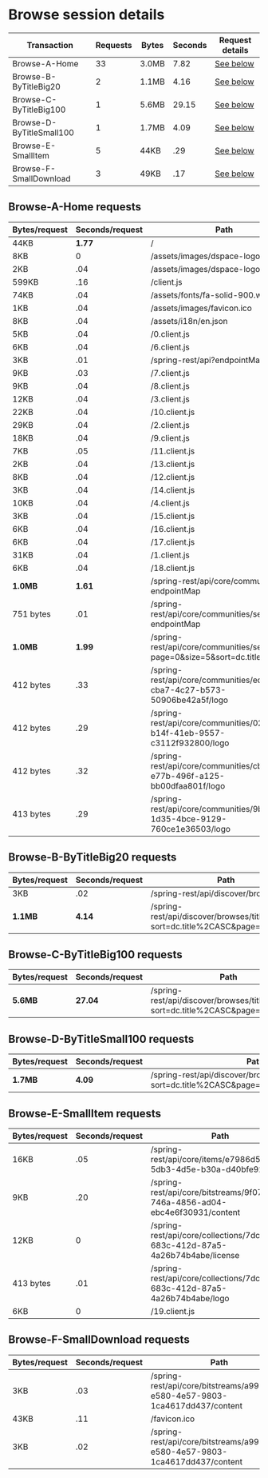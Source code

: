 # Browse session details

Transaction | Requests | Bytes | Seconds | Request details
-|-|-|-|-
Browse-A-Home | 33 | 3.0MB | 7.82 | [See below](#Browse-A-Home-requests)
Browse-B-ByTitleBig20 | 2 | 1.1MB | 4.16 | [See below](#Browse-B-ByTitleBig20-requests)
Browse-C-ByTitleBig100 | 1 | 5.6MB | 29.15 | [See below](#Browse-C-ByTitleBig100-requests)
Browse-D-ByTitleSmall100 | 1 | 1.7MB | 4.09 | [See below](#Browse-D-ByTitleSmall100-requests)
Browse-E-SmallItem | 5 | 44KB | .29 | [See below](#Browse-E-SmallItem-requests)
Browse-F-SmallDownload | 3 | 49KB | .17 | [See below](#Browse-F-SmallDownload-requests)

## Browse-A-Home requests

| Bytes/request | Seconds/request | Path |
| - | - | - |
| 44KB | **1.77** | / |
| 8KB | 0 | /assets/images/dspace-logo.png |
| 2KB | .04 | /assets/images/dspace-logo.svg |
| 599KB | .16 | /client.js |
| 74KB | .04 | /assets/fonts/fa-solid-900.woff2 |
| 1KB | .04 | /assets/images/favicon.ico |
| 8KB | .04 | /assets/i18n/en.json |
| 5KB | .04 | /0.client.js |
| 6KB | .04 | /6.client.js |
| 3KB | .01 | /spring-rest/api?endpointMap |
| 9KB | .03 | /7.client.js |
| 9KB | .04 | /8.client.js |
| 12KB | .04 | /3.client.js |
| 22KB | .04 | /10.client.js |
| 29KB | .04 | /2.client.js |
| 18KB | .04 | /9.client.js |
| 7KB | .05 | /11.client.js |
| 2KB | .04 | /13.client.js |
| 8KB | .04 | /12.client.js |
| 3KB | .04 | /14.client.js |
| 10KB | .04 | /4.client.js |
| 3KB | .04 | /15.client.js |
| 6KB | .04 | /16.client.js |
| 6KB | .04 | /17.client.js |
| 31KB | .04 | /1.client.js |
| 6KB | .04 | /18.client.js |
| **1.0MB** | **1.61** | /spring-rest/api/core/communities?endpointMap |
| 751 bytes | .01 | /spring-rest/api/core/communities/search?endpointMap |
| **1.0MB** | **1.99** | /spring-rest/api/core/communities/search/top?page=0&size=5&sort=dc.title%2CASC |
| 412 bytes | .33 | /spring-rest/api/core/communities/edb3df48-cba7-4c27-b573-50906be42a5f/logo |
| 412 bytes | .29 | /spring-rest/api/core/communities/02f7521c-b14f-41eb-9557-c3112f932800/logo |
| 412 bytes | .32 | /spring-rest/api/core/communities/cb26f292-e77b-496f-a125-bb00dfaa801f/logo |
| 413 bytes | .29 | /spring-rest/api/core/communities/9bc3115a-1d35-4bce-9129-760ce1e36503/logo |

## Browse-B-ByTitleBig20 requests

| Bytes/request | Seconds/request | Path |
| - | - | - |
| 3KB | .02 | /spring-rest/api/discover/browses |
| **1.1MB** | **4.14** | /spring-rest/api/discover/browses/title/items?sort=dc.title%2CASC&page=0&size=20 |

## Browse-C-ByTitleBig100 requests

| Bytes/request | Seconds/request | Path |
| - | - | - |
| **5.6MB** | **27.04** | /spring-rest/api/discover/browses/title/items?sort=dc.title%2CASC&page=0&size=100 |

## Browse-D-ByTitleSmall100 requests

| Bytes/request | Seconds/request | Path |
| - | - | - |
| **1.7MB** | **4.09** | /spring-rest/api/discover/browses/title/items?sort=dc.title%2CASC&page=0&size=100&startsWith=S |

## Browse-E-SmallItem requests

| Bytes/request | Seconds/request | Path |
| - | - | - |
| 16KB | .05 | /spring-rest/api/core/items/e7986d5a-5db3-4d5e-b30a-d40bfe92af3b |
| 9KB | .20 | /spring-rest/api/core/bitstreams/9f07a7f9-746a-4856-ad04-ebc4e6f30931/content |
| 12KB | 0 | /spring-rest/api/core/collections/7dca3c38-683c-412d-87a5-4a26b74b4abe/license |
| 413 bytes | .01 | /spring-rest/api/core/collections/7dca3c38-683c-412d-87a5-4a26b74b4abe/logo |
| 6KB | 0 | /19.client.js |

## Browse-F-SmallDownload requests

| Bytes/request | Seconds/request | Path |
| - | - | - |
| 3KB | .03 | /spring-rest/api/core/bitstreams/a9970f26-e580-4e57-9803-1ca4617dd437/content |
| 43KB | .11 | /favicon.ico |
| 3KB | .02 | /spring-rest/api/core/bitstreams/a9970f26-e580-4e57-9803-1ca4617dd437/content |
